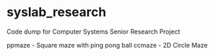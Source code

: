 # syslab_research
Code dump for Computer Systems Senior Research Project


ppmaze - Square maze with ping pong ball
ccmaze - 2D Circle Maze
